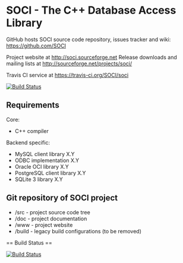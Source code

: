 SOCI - The C++ Database Access Library
======================================

GitHub hosts SOCI source code repository,
issues tracker and wiki: https://github.com/SOCI

Project website at http://soci.sourceforge.net
Release downloads and mailing lists at 
http://sourceforge.net/projects/soci/

Travis CI service at https://travis-ci.org/SOCI/soci

[![Build Status](https://api.travis-ci.org/SOCI/soci.png)](https://travis-ci.org/SOCI/soci)

Requirements
------------

Core:
* C++ compiler

Backend specific:
* MySQL client library X.Y
* ODBC implementation X.Y
* Oracle OCI library X.Y
* PostgreSQL client library X.Y
* SQLite 3 library X.Y

Git repository of SOCI project
------------------------------

* /src - project source code tree
* /doc - project documentation
* /www - project website
* /build - legacy build configurations (to be removed)


== Build Status ==

[![Build Status](https://api.travis-ci.org/SOCI/soci.png)](https://travis-ci.org/SOCI/soci)
